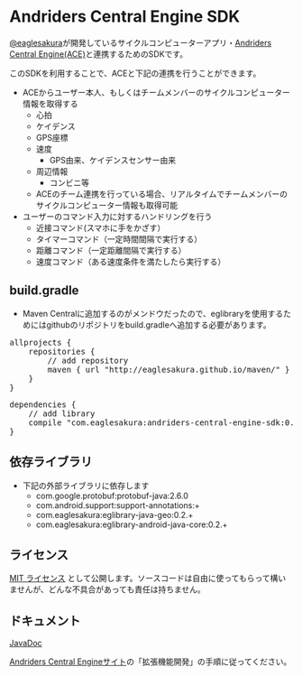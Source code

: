 # Andriders Central Engine SDK

[@eaglesakura](https://twitter.com/eaglesakura)が開発しているサイクルコンピューターアプリ・[Andriders Central Engine(ACE)](https://play.google.com/store/apps/details?id=com.eaglesakura.andriders)と連携するためのSDKです。

このSDKを利用することで、ACEと下記の連携を行うことができます。

* ACEからユーザー本人、もしくはチームメンバーのサイクルコンピューター情報を取得する
	* 心拍
	* ケイデンス
	* GPS座標
	* 速度
		* GPS由来、ケイデンスセンサー由来
	* 周辺情報
		* コンビニ等
	* ACEのチーム連携を行っている場合、リアルタイムでチームメンバーのサイクルコンピューター情報も取得可能
* ユーザーのコマンド入力に対するハンドリングを行う
	* 近接コマンド(スマホに手をかざす）
	* タイマーコマンド（一定時間間隔で実行する）
	* 距離コマンド（一定距離間隔で実行する）
	* 速度コマンド（ある速度条件を満たしたら実行する）

## build.gradle

* Maven Centralに追加するのがメンドウだったので、eglibraryを使用するためにはgithubのリポジトリをbuild.gradleへ追加する必要があります。
<pre>
allprojects {
    repositories {
        // add repository
        maven { url "http://eaglesakura.github.io/maven/" }
    }
}
</pre>
<pre>
dependencies {
    // add library
    compile "com.eaglesakura:andriders-central-engine-sdk:0.4.+"
}
</pre>

## 依存ライブラリ

* 下記の外部ライブラリに依存します
	 * com.google.protobuf:protobuf-java:2.6.0
	 * com.android.support:support-annotations:+
	 * com.eaglesakura:eglibrary-java-geo:0.2.+
	 * com.eaglesakura:eglibrary-android-java-core:0.2.+

## ライセンス

[MIT ライセンス](LICENSE-MIT.txt)	として公開します。ソースコードは自由に使ってもらって構いませんが、どんな不具合があっても責任は持ちません。

## ドキュメント

[JavaDoc](http://eaglesakura.github.io/maven/doc/andriders-central-engine-sdk/javadoc/)

[Andriders Central Engineサイト](https://sites.google.com/site/andriderscentralengine/home)の「拡張機能開発」の手順に従ってください。
